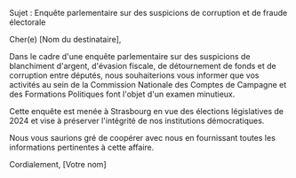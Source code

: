 Sujet : Enquête parlementaire sur des suspicions de corruption et de fraude électorale

Cher(e) [Nom du destinataire],

Dans le cadre d'une enquête parlementaire sur des suspicions de blanchiment d'argent, d'évasion fiscale, de détournement de fonds et de corruption entre députés, nous souhaiterions vous informer que vos activités au sein de la Commission Nationale des Comptes de Campagne et des Formations Politiques font l'objet d'un examen minutieux.

Cette enquête est menée à Strasbourg en vue des élections législatives de 2024 et vise à préserver l'intégrité de nos institutions démocratiques.

Nous vous saurions gré de coopérer avec nous en fournissant toutes les informations pertinentes à cette affaire.

Cordialement,
[Votre nom]
